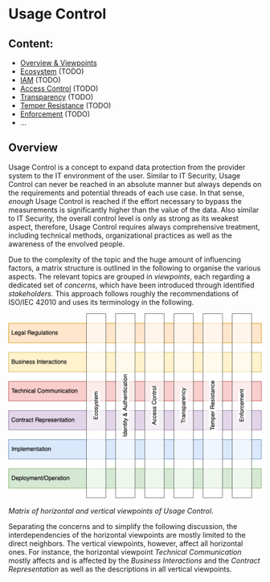 # Usage Control

## Content:

- [Overview & Viewpoints](./README.md)
- [Ecosystem](ecosystem.md) (TODO)
- [IAM](iam.md) (TODO)
- [Access Control](access_control.md) (TODO)
- [Transparency](transparency.md) (TODO)
- [Temper Resistance](temper_resistance.md) (TODO)
- [Enforcement](enforcement.md) (TODO)
- ...

## Overview

Usage Control is a concept to expand data protection from the provider system to the IT environment of the user. Similar to IT Security, Usage Control can never be reached in an absolute manner but always depends on the requirements and potential threads of each use case. In that sense, _enough_ Usage Control is reached if the effort necessary to bypass the measurements is significantly higher than the value of the data. Also similar to IT Security, the overall control level is only as strong as its weakest aspect, therefore, Usage Control requires always comprehensive treatment, including technical methods, organizational practices as well as the awareness of the envolved people.

Due to the complexity of the topic and the huge amount of influencing factors, a matrix structure is outlined in the following to organise the various aspects. The relevant topics are grouped in _viewpoints_, each regarding a dedicated set of _concerns_, which have been introduced through identified _stakeholders_. This approach follows roughly the recommendations of ISO/IEC 42010 and uses its terminology in the following.

![Viewpoints](diagrams/usage_control_viewpoints.png)

*Matrix of horizontal and vertical viewpoints of Usage Control.*

Separating the concerns and to simplify the following discussion, the interdependencies of the horizontal viewpoints are mostly limited to the direct neighbors. The vertical viewpoints, however, affect all horizontal ones. For instance, the horizontal viewpoint _Technical Communication_ mostly affects and is affected by the _Business Interactions_ and the _Contract Representation_ as well as the descriptions in all vertical viewpoints.
